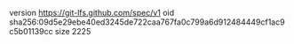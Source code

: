 version https://git-lfs.github.com/spec/v1
oid sha256:09d5e29ebe40ed3245de722caa767fa0c799a6d912484449cf1ac9c5b01139cc
size 2225
